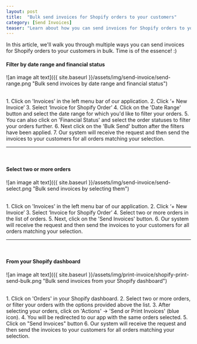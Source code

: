 ```yaml
---
layout: post
title:  "Bulk send invoices for Shopify orders to your customers"
category: [Send Invoices]
teaser: "Learn about how you can send invoices for Shopify orders to your customers in bulk."
---
```


In this article, we'll walk you through multiple ways you can send invoices for Shopify orders to your customers in bulk. Time is of the essence! :)

#### Filter by date range and financial status
![an image alt text]({{ site.baseurl }}/assets/img/send-invoice/send-range.png "Bulk send invoices by date range and financial status")

<br/>
1. Click on 'Invoices' in the left menu bar of our application.
2. Click ‘+ New Invoice’
3. Select ‘Invoice for Shopify Order’
4. Click on the 'Date Range' button and select the date range for which you'd like to filter your orders.
5. You can also click on 'Financial Status' and select the order statuses to filter your orders further.
6. Next click on the 'Bulk Send' button after the filters have been applied.
7. Our system will receive the request and then send the invoices to your customers for all orders matching your selection.

<br/>
<hr/>
<br/>

#### Select two or more orders
![an image alt text]({{ site.baseurl }}/assets/img/send-invoice/send-select.png "Bulk send invoices by selecting them")

<br/>
1. Click on 'Invoices' in the left menu bar of our application.
2. Click ‘+ New Invoice’
3. Select ‘Invoice for Shopify Order’
4. Select two or more orders in the list of orders.
5. Next, click on the 'Send Invoices' button.
6. Our system will receive the request and then send the invoices to your customers for all orders matching your selection.

<br/>
<hr/>
<br/>


#### From your Shopify dashboard
![an image alt text]({{ site.baseurl }}/assets/img/print-invoice/shopify-print-send-bulk.png "Bulk send invoices from your Shopify dashboard")

<br/>
1. Click on 'Orders' in your Shopify dashboard.
2. Select two or more orders, or filter your orders with the options provided above the list.
3. After selecting your orders, click on 'Actions' -> 'Send or Print Invoices' (blue icon).
4. You will be redirected to our app with the same orders selected.
5. Click on "Send Invoices" button
6. Our system will receive the request and then send the invoices to your customers for all orders matching your selection.
